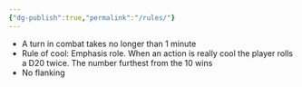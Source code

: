 ```yaml
---
{"dg-publish":true,"permalink":"/rules/"}
---
```



-   A turn in combat takes no longer than 1 minute
-   Rule of cool: Emphasis role. When an action is really cool the player rolls a D20 twice. The number furthest from the 10 wins
-  No flanking
